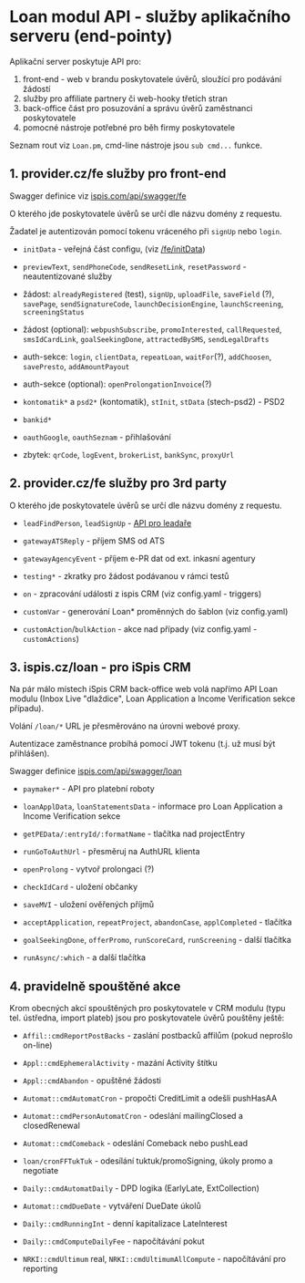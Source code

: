 # Loan modul API - služby aplikačního serveru (end-pointy)

Aplikační server poskytuje API pro:

1. front-end - web v brandu poskytovatele úvěrů, sloužící pro podávání žádostí
2. služby pro affiliate partnery či web-hooky třetích stran
3. back-office část pro posuzování a správu úvěrů zaměstnanci poskytovatele
4. pomocné nástroje potřebné pro běh firmy poskytovatele

Seznam rout viz `Loan.pm`, cmd-line nástroje jsou `sub cmd...` funkce.

## 1. provider.cz/fe služby pro front-end

Swagger definice viz [ispis.com/api/swagger/fe](https://ispis.com/api/swagger/fe)

O kterého jde poskytovatele úvěrů se určí dle názvu domény z requestu.

Žadatel je autentizován pomocí tokenu vráceného při `signUp` nebo `login`.

- `initData` - veřejná část configu,
  (viz [/fe/initData](https://poskytovatel.cz/fe/initData))

- `previewText`, `sendPhoneCode`, `sendResetLink`, `resetPassword` - neautentizované služby

- žádost: `alreadyRegistered` (test), `signUp`, `uploadFile`, `saveField` (?),
  `savePage`, `sendSignatureCode`, `launchDecisionEngine`, `launchScreening`,
  `screeningStatus`
- žádost (optional): `webpushSubscribe`, `promoInterested`, `callRequested`,
  `smsIdCardLink`, `goalSeekingDone`, `attractedBySMS`, `sendLegalDrafts`

- auth-sekce: `login`, `clientData`, `repeatLoan`, `waitFor`(?),
  `addChoosen`, `savePresto`, `addAmountPayout`
- auth-sekce (optional): `openProlongationInvoice`(?)

- `kontomatik*` a `psd2*` (kontomatik), `stInit`, `stData` (stech-psd2) - PSD2
- `bankid*`
- `oauthGoogle`, `oauthSeznam` - přihlašování

- zbytek: `qrCode`, `logEvent`, `brokerList`, `bankSync`, `proxyUrl`

## 2. provider.cz/fe služby pro 3rd party

O kterého jde poskytovatele úvěrů se určí dle názvu domény z requestu.

- `leadFindPerson`, `leadSignUp` -
  [API pro leadaře](https://docs.google.com/document/d/1bDtEIjF3QJGo427Wf9bwCR20qKQw03T-9iqzm7JMPRc)

- `gatewayATSReply` - příjem SMS od ATS
- `gatewayAgencyEvent` - příjem e-PR dat od ext. inkasní agentury
- `testing*` - zkratky pro žádost podávanou v rámci testů
- `on` - zpracování události z ispis CRM (viz config.yaml - triggers)
- `customVar` - generování Loan* proměnných do šablon (viz config.yaml)
- `customAction`/`bulkAction` - akce nad případy (viz config.yaml - `customActions`)

## 3. ispis.cz/loan - pro iSpis CRM

Na pár málo místech iSpis CRM back-office web volá napřímo API Loan modulu
(Inbox Live "dlaždice", Loan Application a Income Verification sekce případu).

Volání `/loan/*` URL je přesměrováno na úrovni webové proxy.

Autentizace zaměstnance probíhá pomocí JWT tokenu (t.j. už musí být přihlášen).

Swagger definice [ispis.com/api/swagger/loan](https://ispis.com/api/swagger/loan)

- `paymaker*` - API pro platební roboty

- `loanApplData`, `loanStatementsData` - informace pro Loan Application a Income Verification sekce
- `getPEData/:entryId/:formatName` - tlačítka nad projectEntry
- `runGoToAuthUrl` - přesměruj na AuthURL klienta
- `openProlong` - vytvoř prolongaci (?)
- `checkIdCard` - uložení občanky
- `saveMVI` - uložení ověřených příjmů
- `acceptApplication`, `repeatProject`, `abandonCase`, `applCompleted` - tlačítka
- `goalSeekingDone`, `offerPromo`, `runScoreCard`, `runScreening` - další tlačítka
- `runAsync/:which` - a další tlačítka

## 4. pravidelně spouštěné akce

Krom obecných akcí spouštěných pro poskytovatele v CRM modulu
(typu tel. ústředna, import plateb) jsou pro poskytovatele úvěrů pouštěny
ještě:

- `Affil::cmdReportPostBacks` - zaslání postbacků affilům (pokud neprošlo on-line)
- `Appl::cmdEphemeralActivity` - mazání Activity štítku
- `Appl::cmdAbandon` - opuštěné žádosti

- `Automat::cmdAutomatCron` - propočti CreditLimit a odešli pushHasAA
- `Automat::cmdPersonAutomatCron` - odeslání mailingClosed a closedRenewal
- `Automat::cmdComeback` - odeslání Comeback nebo pushLead
- `loan/cronFFTukTuk` - odesílání tuktuk/promoSigning, úkoly promo a negotiate

- `Daily::cmdAutomatDaily` - DPD logika (EarlyLate, ExtCollection)
- `Automat::cmdDueDate` - vytváření DueDate úkolů
- `Daily::cmdRunningInt` - denní kapitalizace LateInterest
- `Daily::cmdComputeDailyFee` - napočítávání pokut
- `NRKI::cmdUltimum` real, `NRKI::cmdUltimumAllCompute` - napočítávání pro reporting
